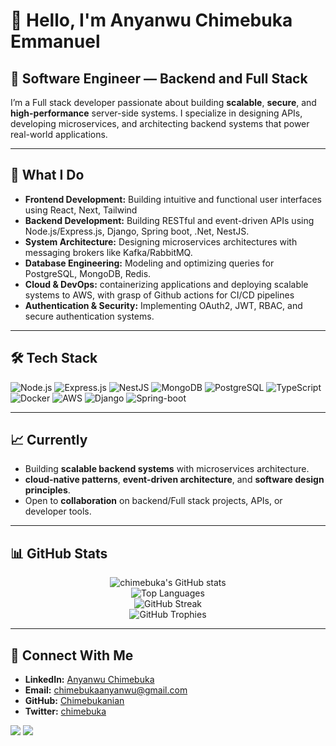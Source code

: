 # 👋 Hello, I'm **Anyanwu Chimebuka Emmanuel**

## 🚀 Software Engineer — Backend and Full Stack

I’m a Full stack developer passionate about building **scalable**, **secure**, and **high-performance** server-side systems. I specialize in designing APIs, developing microservices, and architecting backend systems that power real-world applications.

---

## 🔧 **What I Do**
- **Frontend Development:** Building intuitive and functional user interfaces using React, Next, Tailwind
- **Backend Development:** Building RESTful and event-driven APIs using Node.js/Express.js, Django, Spring boot, .Net, NestJS.  
- **System Architecture:** Designing microservices architectures with messaging brokers like Kafka/RabbitMQ.  
- **Database Engineering:** Modeling and optimizing queries for PostgreSQL, MongoDB, Redis.  
- **Cloud & DevOps:** containerizing applications and deploying scalable systems to AWS,  with grasp of Github actions for CI/CD pipelines 
- **Authentication & Security:** Implementing OAuth2, JWT, RBAC, and secure authentication systems.  

---

## 🛠️ **Tech Stack**

![Node.js](https://img.shields.io/badge/Node.js-339933?style=flat-square&logo=node.js&logoColor=white)
![Express.js](https://img.shields.io/badge/Express.js-000000?style=flat-square&logo=express&logoColor=white)
![NestJS](https://img.shields.io/badge/NestJS-E0234E?style=flat-square&logo=nestjs&logoColor=white)
![MongoDB](https://img.shields.io/badge/MongoDB-47A248?style=flat-square&logo=mongodb&logoColor=white)
![PostgreSQL](https://img.shields.io/badge/PostgreSQL-336791?style=flat-square&logo=postgresql&logoColor=white)
![TypeScript](https://img.shields.io/badge/TypeScript-3178C6?style=flat-square&logo=typescript&logoColor=white)
![Docker](https://img.shields.io/badge/Docker-2496ED?style=flat-square&logo=docker&logoColor=white)
![AWS](https://img.shields.io/badge/AWS-232F3E?style=flat-square&logo=amazon-aws&logoColor=white)
![Django](https://img.shields.io/badge/Django-232F3E?style=flat-square&logo=amazon-aws&logoColor=white)
![Spring-boot](https://img.shields.io/badge/Spring-boot-232F3E?style=flat-square&logo=amazon-aws&logoColor=white)




---

## 📈 **Currently**

- Building **scalable backend systems** with microservices architecture.  
-  **cloud-native patterns**, **event-driven architecture**, and **software design principles**.  
- Open to **collaboration** on backend/Full stack projects, APIs, or developer tools.

---

## 📊 **GitHub Stats**

<p align="center">
  <img src="https://github-readme-stats.vercel.app/api?username=chimebukanian&show_icons=true&theme=radical" alt="chimebuka's GitHub stats" />
  <br />
  <img src="https://github-readme-stats.vercel.app/api/top-langs/?username=chimebukanian&layout=compact&theme=radical" alt="Top Languages" />
  <br />
  <img src="https://github-readme-streak-stats.herokuapp.com/?user=chimebukanian&theme=radical" alt="GitHub Streak" />
  <br />
  <img src="https://github-profile-trophy.vercel.app/?username=chimebukanian&theme=radical&no-frame=true&margin-w=5&margin-h=5" alt="GitHub Trophies" />
</p>

---

## 🔗 **Connect With Me**

- **LinkedIn:** [Anyanwu Chimebuka](https://www.linkedin.com/in/chimebuka-anyanwu)  
- **Email:** [chimebukaanyanwu@gmail.com](mailto:chimebukaanyanwu@gmail.com)  
- **GitHub:** [Chimebukanian](https://github.com/chimebukanian)  
- **Twitter:** [chimebuka](https://x.com/Hon_Ebukanian)

<p align="left">
  <a href="https://x.com/Hon_Ebukanian" target="_blank" rel="noreferrer"><img
  src="https://img.shields.io/twitter/follow/Hon_Ebukanian?logo=twitter&style=for-the-badge&color=f97316&labelColor=000000" /></a>
  <a href="https://www.github.com/chimebukanian" target="_blank" rel="noreferrer"><img
  src="https://img.shields.io/github/followers/chimebukanian?logo=github&style=for-the-badge&color=f97316&labelColor=000000" /></a>
</p>
